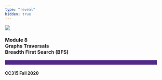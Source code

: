 ```yaml
---
type: "reveal"
hidden: true
---
```


<section>
<img class="stretch plain" src="/images/core-logo-on-white.png">
<h3> Module 8 <br> Graphs Traversals <br> Breadth First Search (BFS)</h3>
<hr style="height:15px;color:512888;background-color:512888;">
<h4>CC315 Fall 2020</h4>
</section>